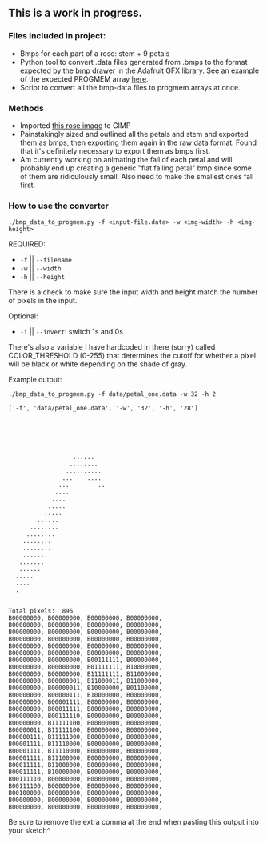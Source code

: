 ## This is a work in progress. ##

### Files included in project: ###
* Bmps for each part of a rose: stem + 9 petals
* Python tool to convert .data files generated from .bmps to the format expected by the [bmp drawer](https://github.com/adafruit/Adafruit-GFX-Library/blob/master/Adafruit_GFX.cpp#L464) in the Adafruit GFX library. See an example of the expected PROGMEM array [here]().
* Script to convert all the bmp-data files to progmem arrays at once.

### Methods ###
* Imported [this rose image](https://i.pinimg.com/236x/e9/3e/16/e93e167055a01f104275332bb70cb257--beauty-and-the-beast-rose-silhouette-disney-tattoos-beauty-and-the-beast.jpg) to GIMP
* Painstakingly sized and outlined all the petals and stem and exported them as bmps, then exporting them again in the raw data format. Found that it's definitely necessary to export them as bmps first.
* Am currently working on animating the fall of each petal and will probably end up creating a generic "flat falling petal" bmp since some of them are ridiculously small. Also need to make the smallest ones fall first.

### How to use the converter
```
./bmp_data_to_progmem.py -f <input-file.data> -w <img-width> -h <img-height>
```
REQUIRED:
* `-f` || `--filename`
* `-w` || `--width`
* `-h` || `--height`

There is a check to make sure the input width and height match the number of pixels in the input.

Optional:
* `-i` || `--invert`:  switch 1s and 0s

There's also a variable I have hardcoded in there (sorry) called COLOR_THRESHOLD (0-255) that determines the cutoff for whether a pixel will be black or white depending on the shade of gray.

Example output:
```
./bmp_data_to_progmem.py -f data/petal_one.data -w 32 -h 2

['-f', 'data/petal_one.data', '-w', '32', '-h', '28']
                                
                                
                                
                                
                                
                                
                  ......        
                 ........       
                ..........      
               ...    ....      
              ...        ..     
             ....               
            ....                
           .....                
          .....                 
        ......                  
      ........                  
     ........                   
    ........                    
    ........                    
    .......                     
   .......                      
   ......                       
  .....                         
  ....                          
  .                             
                                
                                
Total pixels:  896
B00000000, B00000000, B00000000, B00000000, 
B00000000, B00000000, B00000000, B00000000, 
B00000000, B00000000, B00000000, B00000000, 
B00000000, B00000000, B00000000, B00000000, 
B00000000, B00000000, B00000000, B00000000, 
B00000000, B00000000, B00000000, B00000000, 
B00000000, B00000000, B00111111, B00000000, 
B00000000, B00000000, B01111111, B10000000, 
B00000000, B00000000, B11111111, B11000000, 
B00000000, B00000001, B11000011, B11000000, 
B00000000, B00000011, B10000000, B01100000, 
B00000000, B00000111, B10000000, B00000000, 
B00000000, B00001111, B00000000, B00000000, 
B00000000, B00011111, B00000000, B00000000, 
B00000000, B00111110, B00000000, B00000000, 
B00000000, B11111100, B00000000, B00000000, 
B00000011, B11111100, B00000000, B00000000, 
B00000111, B11111000, B00000000, B00000000, 
B00001111, B11110000, B00000000, B00000000, 
B00001111, B11110000, B00000000, B00000000, 
B00001111, B11100000, B00000000, B00000000, 
B00011111, B11000000, B00000000, B00000000, 
B00011111, B10000000, B00000000, B00000000, 
B00111110, B00000000, B00000000, B00000000, 
B00111100, B00000000, B00000000, B00000000, 
B00100000, B00000000, B00000000, B00000000, 
B00000000, B00000000, B00000000, B00000000, 
B00000000, B00000000, B00000000, B00000000, 
```
Be sure to remove the extra comma at the end when pasting this output into your sketch^
